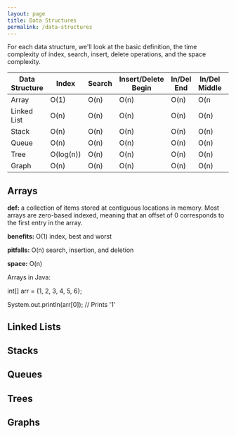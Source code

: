 ```yaml
---
layout: page
title: Data Structures
permalink: /data-structures
---
```


For each data structure, we'll look at the basic definition, the time complexity of index, search, insert, delete operations, and the space complexity. 

| Data Structure | Index     | Search | Insert/Delete Begin | In/Del End | In/Del Middle | Space |
| -------------- | --------- | ------ | ------------------- | ---------- | ------------- | ----- |
| Array          | O(1)      | O(n)   | O(n)                | O(n)       | O(n           |       |
| Linked List    | O(n)      | O(n)   | O(n)                | O(n)       | O(n)          |       |
| Stack          | O(n)      | O(n)   | O(n)                | O(n)       | O(n)          |       |
| Queue          | O(n)      | O(n)   | O(n)                | O(n)       | O(n)          |       |
| Tree           | O(log(n)) | O(n)   | O(n)                | O(n)       | O(n)          |       |
| Graph          | O(n)      | O(n)   | O(n)                | O(n)       | O(n)          |       |

## Arrays

__def:__ a collection of items stored at contiguous locations in memory. Most arrays are zero-based indexed, meaning that an offset of 0 corresponds to the first entry in the array.

__benefits:__ O(1) index, best and worst

__pitfalls:__ O(n) search, insertion, and deletion

__space:__ O(n)

Arrays in Java:

int[] arr = {1, 2, 3, 4, 5, 6};

System.out.println(arr[0]); // Prints '1'

## Linked Lists

## Stacks

## Queues

## Trees

## Graphs

